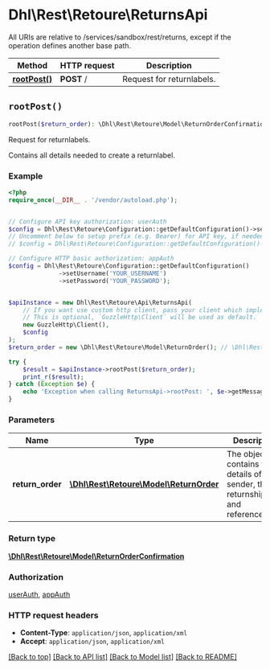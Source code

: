 # Dhl\Rest\Retoure\ReturnsApi

All URIs are relative to /services/sandbox/rest/returns, except if the operation defines another base path.

| Method | HTTP request | Description |
| ------------- | ------------- | ------------- |
| [**rootPost()**](ReturnsApi.md#rootPost) | **POST** / | Request for returnlabels. |


## `rootPost()`

```php
rootPost($return_order): \Dhl\Rest\Retoure\Model\ReturnOrderConfirmation
```

Request for returnlabels.

Contains all details needed to create a returnlabel.

### Example

```php
<?php
require_once(__DIR__ . '/vendor/autoload.php');


// Configure API key authorization: userAuth
$config = Dhl\Rest\Retoure\Configuration::getDefaultConfiguration()->setApiKey('DPDHL-User-Authentication-Token', 'YOUR_API_KEY');
// Uncomment below to setup prefix (e.g. Bearer) for API key, if needed
// $config = Dhl\Rest\Retoure\Configuration::getDefaultConfiguration()->setApiKeyPrefix('DPDHL-User-Authentication-Token', 'Bearer');

// Configure HTTP basic authorization: appAuth
$config = Dhl\Rest\Retoure\Configuration::getDefaultConfiguration()
              ->setUsername('YOUR_USERNAME')
              ->setPassword('YOUR_PASSWORD');


$apiInstance = new Dhl\Rest\Retoure\Api\ReturnsApi(
    // If you want use custom http client, pass your client which implements `GuzzleHttp\ClientInterface`.
    // This is optional, `GuzzleHttp\Client` will be used as default.
    new GuzzleHttp\Client(),
    $config
);
$return_order = new \Dhl\Rest\Retoure\Model\ReturnOrder(); // \Dhl\Rest\Retoure\Model\ReturnOrder | The object contains the details of the sender, the returnshipment and references.

try {
    $result = $apiInstance->rootPost($return_order);
    print_r($result);
} catch (Exception $e) {
    echo 'Exception when calling ReturnsApi->rootPost: ', $e->getMessage(), PHP_EOL;
}
```

### Parameters

| Name | Type | Description  | Notes |
| ------------- | ------------- | ------------- | ------------- |
| **return_order** | [**\Dhl\Rest\Retoure\Model\ReturnOrder**](../Model/ReturnOrder.md)| The object contains the details of the sender, the returnshipment and references. | [optional] |

### Return type

[**\Dhl\Rest\Retoure\Model\ReturnOrderConfirmation**](../Model/ReturnOrderConfirmation.md)

### Authorization

[userAuth](../../README.md#userAuth), [appAuth](../../README.md#appAuth)

### HTTP request headers

- **Content-Type**: `application/json`, `application/xml`
- **Accept**: `application/json`, `application/xml`

[[Back to top]](#) [[Back to API list]](../../README.md#endpoints)
[[Back to Model list]](../../README.md#models)
[[Back to README]](../../README.md)
